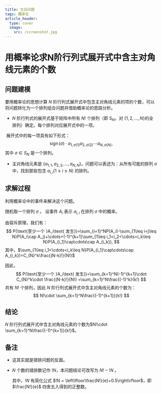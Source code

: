 ```yaml
---
title: 生日问题
tags: 概率论
article_header:
  type: cover
  image:
    src: /screenshot.jpg
---
```

# 用概率论求N阶行列式展开式中含主对角线元素的个数

## 问题建模

要用概率论的思想计算 $N$ 阶行列式展开式中包含主对角线元素的项的个数，可以将问题转化为一个排列组合问题并借助概率论的思路分析。

- $N$ 阶行列式的展开式基于矩阵中所有 $N!$ 个排列（即 $\text{S}_N$，对 $\{1, 2, \dots, N\}$的全排列）确定。每个排列对应展开式中的一项。

​	展开式中的每一项具有如下形式：
$$
\operatorname{sign}(\sigma)\cdot a_{1,\sigma(1)}a_{2,\sigma(2)}\cdots a_{N,\sigma(N)},
$$
​	其中 $\sigma\in S_{N}$ 是一个排列。

- 主对角线元素是 $\{a_{1,1},a_{2,2},\ldots,a_{N,N}\}$。问题可以表述为：从所有可能的排列 $\sigma$ 中，找到那些包含 $a_{i,i} (1 \leq i \leq N)$ 的排列。

## 求解过程

利用概率论中的事件来解决这个问题。

随机取一个排列 $\sigma$ 。 设事件 $A_i$ 表示 $a_{i, i}$ 在排列 $\sigma$ 中的概率。

由容斥原理，我们有：
$$
P(\text{至少一个 }A_i\text{ 发生})=\sum_{i=1}^NP(A_i)-\sum_{1\leq i<j\leq N}P(A_i\cap A_j)+\cdots+(-1)^{k+1}\sum_{1\leq i_1<i_2<\cdots<i_k\leq N}P(A_{i_1}\cap\cdots\cap A_{i_k}),
$$
其中，$\sum_{1\leq i_1<\cdots<i_k\leq N}P(A_{i_1}\cap\cdots\cap A_{i_k})=C_{N}^k\frac{(N-k)!}{N!}$

因此，
$$
P(\text{至少一个 }A_i\text{ 发生})=\sum_{k=1}^N(-1)^{k+1}\cdot C_{N}^k\cdot \frac{(N-k)!}{N!}
=\sum_{k=1}^N\frac{(-1)^k}{k!}
$$
共有 $N!$ 个排列，因此 $N$ 阶行列式展开式中含主对角线元素的个数为：
$$
N!\cdot \sum_{k=1}^N\frac{(-1)^{k+1}}{k!}
$$

## 结论

 $N$ 阶行列式展开式中含主对角线元素的个数为$N!\cdot \sum_{k=1}^N\frac{(-1)^{k+1}}{k!}$。

## 备注

- 这其实就是错排问题的反面。 

- $N$ 个数的错排数记作 $!N$，本问题结论可改写为 $N! - !N$ 。

  其中，$!N$ 有简化公式 $!N = \left\lfloor\frac{N!}{e}+0.5\right\rfloor$，即 $\frac{N!}{e}$ 四舍五入得到的正整数。